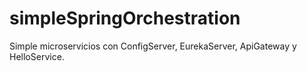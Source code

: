 # simpleSpringOrchestration
Simple microservicios con ConfigServer, EurekaServer, ApiGateway y HelloService.
